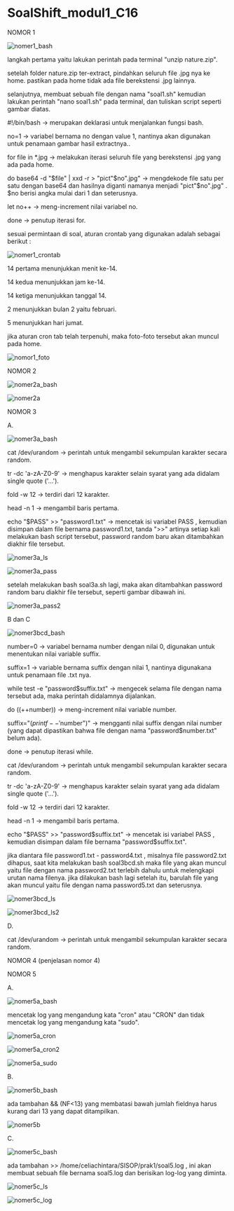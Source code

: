 # SoalShift_modul1_C16

NOMOR 1

![nomer1_bash](https://user-images.githubusercontent.com/36990542/53146700-c8865b80-35d7-11e9-94ae-8ece434cc947.jpg)


langkah pertama yaitu lakukan perintah pada terminal "unzip nature.zip".

setelah folder nature.zip ter-extract, pindahkan seluruh file .jpg nya ke home. pastikan pada home tidak ada file berekstensi .jpg lainnya.

selanjutnya, membuat sebuah file dengan nama "soal1.sh"
kemudian lakukan perintah "nano soal1.sh" pada terminal, dan tuliskan script seperti gambar diatas.

#!/bin/bash -> merupakan deklarasi untuk menjalankan fungsi bash.

no=1 -> variabel bernama no dengan value 1, nantinya akan digunakan untuk penamaan gambar hasil extractnya..

for file in *.jpg -> melakukan iterasi seluruh file yang berekstensi .jpg yang ada pada home.

do base64 -d "$file" | xxd -r > "pict"$no".jpg" -> mengdekode file satu per satu dengan base64 dan hasilnya diganti namanya menjadi "pict"$no".jpg" . $no berisi angka mulai dari 1 dan seterusnya.

let no++ -> meng-increment nilai variabel no.

done -> penutup iterasi for.

sesuai permintaan di soal, aturan crontab yang digunakan adalah sebagai berikut :

![nomer1_crontab](https://user-images.githubusercontent.com/36990542/53146725-e5229380-35d7-11e9-80a3-bbdee8278ce5.jpg)

14 pertama menunjukkan menit ke-14.

14 kedua menunjukkan jam ke-14.

14 ketiga menunjukkan tanggal 14.

2 menunjukkan bulan 2 yaitu februari.

5 menunjukkan hari jumat.

jika aturan cron tab telah terpenuhi, maka foto-foto tersebut akan muncul pada home.

![nomor1_foto](https://user-images.githubusercontent.com/36990542/53142066-21002d80-35c5-11e9-9811-bdf91e1bf8a9.png)



NOMOR 2

![nomer2a_bash](https://user-images.githubusercontent.com/36990542/53151933-e4ddc480-35e6-11e9-8c9e-c22cf388104b.jpg)

![nomer2a](https://user-images.githubusercontent.com/36990542/53151971-f4f5a400-35e6-11e9-837d-10acbab212d7.jpg)





NOMOR 3

A.

![nomer3a_bash](https://user-images.githubusercontent.com/36990542/53147092-164f9380-35d9-11e9-8345-6315952c80d5.jpg)


cat /dev/urandom -> perintah untuk mengambil sekumpulan karakter secara random.

tr -dc 'a-zA-Z0-9' -> menghapus karakter selain syarat yang ada didalam single quote ('...').

fold -w 12 -> terdiri dari 12 karakter.

head -n 1 -> mengambil baris pertama.

echo "$PASS" >> "password1.txt" -> mencetak isi variabel PASS , kemudian disimpan dalam file bernama password1.txt, tanda ">>" artinya setiap kali melakukan bash script tersebut, password random baru akan ditambahkan diakhir file tersebut.

![nomer3a_ls](https://user-images.githubusercontent.com/36990542/53147125-2798a000-35d9-11e9-826a-2b373bd30d3d.jpg)

![nomer3a_pass](https://user-images.githubusercontent.com/36990542/53147169-4ac34f80-35d9-11e9-82bd-331df0b57fd9.jpg)

setelah melakukan bash soal3a.sh lagi, maka akan ditambahkan password random baru diakhir file tersebut, seperti gambar dibawah ini.

![nomer3a_pass2](https://user-images.githubusercontent.com/36990542/53147220-76ded080-35d9-11e9-84b9-8cc77e20a312.jpg)


B dan C

![nomer3bcd_bash](https://user-images.githubusercontent.com/36990542/53147331-dd63ee80-35d9-11e9-8344-62720fe868c7.jpg)

number=0 -> variabel bernama number dengan nilai 0, digunakan untuk menentukan nilai variable suffix.

suffix=1 -> variable bernama suffix dengan nilai 1, nantinya digunakana untuk penamaan file .txt nya.

while test -e "password$suffix.txt" -> mengecek selama file dengan nama tersebut ada, maka perintah didalamnya dijalankan.

do ((++number)) -> meng-increment nilai variable number.

suffix="$( printf -- '%d' "$number")" -> mengganti nilai suffix dengan nilai number (yang dapat dipastikan bahwa file dengan nama "password$number.txt" belum ada).

done -> penutup iterasi while.

cat /dev/urandom -> perintah untuk mengambil sekumpulan karakter secara random.

tr -dc 'a-zA-Z0-9' -> menghapus karakter selain syarat yang ada didalam single quote ('...').

fold -w 12 -> terdiri dari 12 karakter.

head -n 1 -> mengambil baris pertama.

echo "$PASS" >> "password$suffix.txt" -> mencetak isi variabel PASS , kemudian disimpan dalam file bernama "password$suffix.txt".

jika diantara file password1.txt - password4.txt , misalnya file password2.txt dihapus, saat kita melakukan bash soal3bcd.sh maka file yang akan muncul yaitu file dengan nama password2.txt terlebih dahulu untuk melengkapi urutan nama filenya. jika dilakukan bash lagi setelah itu, barulah file yang akan muncul yaitu file dengan nama password5.txt dan seterusnya.

![nomer3bcd_ls](https://user-images.githubusercontent.com/36990542/53147730-09cc3a80-35db-11e9-8e9a-5d7eb480b891.jpg)

![nomer3bcd_ls2](https://user-images.githubusercontent.com/36990542/53147892-7ba48400-35db-11e9-8719-1bfe209e7a70.jpg)


D. 

cat /dev/urandom -> perintah untuk mengambil sekumpulan karakter secara random.


NOMOR 4
(penjelasan nomor 4)


NOMOR 5

A.

![nomer5a_bash](https://user-images.githubusercontent.com/36990542/53150928-5f591500-35e4-11e9-85cf-3e122f2bf43f.jpg)

mencetak log yang mengandung kata "cron" atau "CRON" dan tidak mencetak log yang mengandung kata "sudo".

![nomer5a_cron](https://user-images.githubusercontent.com/36990542/53150939-65e78c80-35e4-11e9-8d97-f2ed95c7921d.jpg)

![nomer5a_cron2](https://user-images.githubusercontent.com/36990542/53150952-6d0e9a80-35e4-11e9-9691-27db4b142049.jpg)

![nomer5a_sudo](https://user-images.githubusercontent.com/36990542/53150965-7861c600-35e4-11e9-9f89-0061890dc8a1.jpg)


B.

![nomer5b_bash](https://user-images.githubusercontent.com/36990542/53151091-d9899980-35e4-11e9-891f-03b26a0020ca.jpg)

ada tambahan && (NF<13) yang membatasi bawah jumlah fieldnya harus kurang dari 13 yang dapat ditampilkan.

![nomer5b](https://user-images.githubusercontent.com/36990542/53151104-e0181100-35e4-11e9-96cc-03f73ab12df2.jpg)


C.

![nomer5c_bash](https://user-images.githubusercontent.com/36990542/53151262-53ba1e00-35e5-11e9-9daa-468e86805d8b.jpg)

ada tambahan >> /home/celiachintara/SISOP/prak1/soal5.log , ini akan membuat sebuah file bernama soal5.log dan berisikan log-log yang diminta.

![nomer5c_ls](https://user-images.githubusercontent.com/36990542/53151308-78ae9100-35e5-11e9-98ad-e4f8ad4aa933.jpg)

![nomer5c_log](https://user-images.githubusercontent.com/36990542/53151327-8106cc00-35e5-11e9-8f8f-644be5d11993.jpg)


